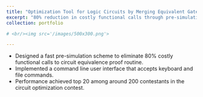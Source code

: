 ```yaml
---
title: "Optimization Tool for Logic Circuits by Merging Equivalent Gates [C++]"
excerpt: "80% reduction in costly functional calls through pre-simulation scheme, built a command line user interface"
collection: portfolio

# <br/><img src='/images/500x300.png'>

---
```


* Designed a fast pre-simulation scheme to eliminate 80% costly functional calls to circuit equivalence proof routine. 
* Implemented a command line user interface that accepts keyboard and file commands. 
* Performance achieved top 20 among around 200 contestants in the circuit optimization contest. 


